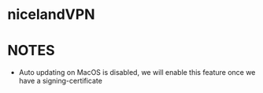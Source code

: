 # nicelandVPN

# NOTES
 - Auto updating on MacOS is disabled, we will enable this feature once we have a signing-certificate
